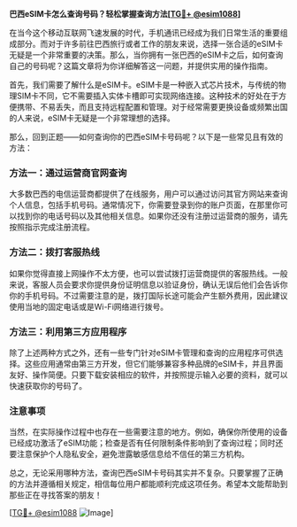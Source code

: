 **巴西eSIM卡怎么查询号码？轻松掌握查询方法[[TG💪+ @esim1088](https://t.me/s/esim1088)]**

在当今这个移动互联网飞速发展的时代，手机通讯已经成为我们日常生活的重要组成部分。而对于许多前往巴西旅行或者工作的朋友来说，选择一张合适的eSIM卡无疑是一个非常重要的决策。那么，当你拥有一张巴西的eSIM卡之后，如何查询自己的号码呢？这篇文章将为你详细解答这一问题，并提供实用的操作指南。

首先，我们需要了解什么是eSIM卡。eSIM卡是一种嵌入式芯片技术，与传统的物理SIM卡不同，它不需要插入实体卡槽即可实现网络连接。这种技术的好处在于方便携带、不易丢失，而且支持远程配置和管理。对于经常需要更换设备或频繁出国的人来说，eSIM卡无疑是一个非常理想的选择。

那么，回到正题——如何查询你的巴西eSIM卡号码呢？以下是一些常见且有效的方法：

### 方法一：通过运营商官网查询

大多数巴西的电信运营商都提供了在线服务，用户可以通过访问其官方网站来查询个人信息，包括手机号码。通常情况下，你需要登录到你的账户页面，在那里你可以找到你的电话号码以及其他相关信息。如果你还没有注册过运营商的服务，请先按照指示完成注册流程。

### 方法二：拨打客服热线

如果你觉得直接上网操作不太方便，也可以尝试拨打运营商提供的客服热线。一般来说，客服人员会要求你提供身份证明信息以验证身份，确认无误后他们会告诉你你的手机号码。不过需要注意的是，拨打国际长途可能会产生额外费用，因此建议使用当地的固定电话或是Wi-Fi网络进行拨号。

### 方法三：利用第三方应用程序

除了上述两种方式之外，还有一些专门针对eSIM卡管理和查询的应用程序可供选择。这些应用通常由第三方开发，但它们能够兼容多种品牌的eSIM卡，并且界面友好、操作简便。只要下载安装相应的软件，并按照提示输入必要的资料，就可以快速获取你的号码了。

### 注意事项

当然，在实际操作过程中也存在一些需要注意的地方。例如，确保你所使用的设备已经成功激活了eSIM功能；检查是否有任何限制条件影响到了查询过程；同时还要注意保护个人隐私安全，避免泄露敏感信息给不信任的第三方机构。

总之，无论采用哪种方法，查询巴西eSIM卡号码其实并不复杂。只要掌握了正确的方法并遵循相关规定，相信每位用户都能顺利完成这项任务。希望本文能帮助到那些正在寻找答案的朋友！

[[TG💪+ @esim1088](https://t.me/s/esim1088) ![Image](https://i.postimg.cc/4NQfJmqS/Snipaste-2025-05-13-00-14-12.png)]